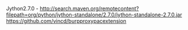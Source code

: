 Jython2.7.0 - http://search.maven.org/remotecontent?filepath=org/python/jython-standalone/2.7.0/jython-standalone-2.7.0.jar
https://github.com/vincd/burpproxypacextension
